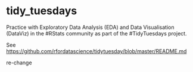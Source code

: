 # tidy_tuesdays
Practice with Exploratory Data Analysis (EDA) and Data Visualisation (DataViz) in the #RStats community as part of the #TidyTuesdays project.

See https://github.com/rfordatascience/tidytuesday/blob/master/README.md

re-change